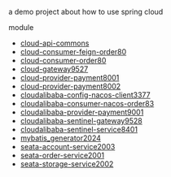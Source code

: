 a demo project about how to use spring cloud

module<br>
- [cloud-api-commons](cloud-api-commons)
- [cloud-consumer-feign-order80](cloud-consumer-feign-order80)
- [cloud-consumer-order80](cloud-consumer-order80)
- [cloud-gateway9527](cloud-gateway9527)
- [cloud-provider-payment8001](cloud-provider-payment8001)
- [cloud-provider-payment8002](cloud-provider-payment8002)
- [cloudalibaba-config-nacos-client3377](cloudalibaba-config-nacos-client3377)
- [cloudalibaba-consumer-nacos-order83](cloudalibaba-consumer-nacos-order83)
- [cloudalibaba-provider-payment9001](cloudalibaba-provider-payment9001)
- [cloudalibaba-sentinel-gateway9528](cloudalibaba-sentinel-gateway9528)
- [cloudalibaba-sentinel-service8401](cloudalibaba-sentinel-service8401)
- [mybatis_generator2024](mybatis_generator2024)
- [seata-account-service2003](seata-account-service2003)
- [seata-order-service2001](seata-order-service2001)
- [seata-storage-service2002](seata-storage-service2002)